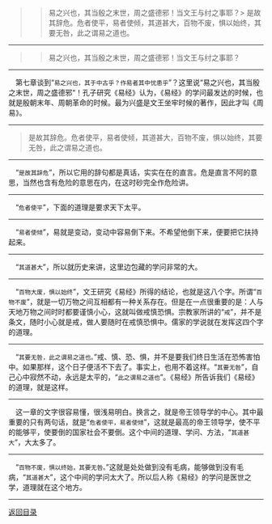 > > 易之兴也，其当殷之末世，周之盛德邪！当文王与纣之事耶？> 是故其辞危。危者使平，易者使倾，其道甚大，百物不废，惧以始终，其要无咎，此之谓易之道也。
___
> > 易之兴也，其当殷之末世，周之盛德邪！当文王与纣之事耶？
___
&emsp;第七章谈到“``易之兴也，其于中古乎？作易者其中忧患乎``”？这里说“易之兴也，其当殷之末世，周之盛德邪“！孔子研究《易经》认为，《易经》的学问最发达的时候，也就是殷朝末年、周朝革命的时候。最为兴盛是文王坐牢时候的著作，因此才叫《周易》。
___
> 是故其辞危。危者使平，易者使倾，其道甚大，百物不废，惧以始终，其要无咎，此之谓易之道也。
___
&emsp;“``是故其辞危``”，所以它用的辞句都是真话，实实在在的直言。危是直言不阿的意思，当然也含有危险的意思在内，在这时砂完全作危险讲。
___
&emsp;“``危者使平``”，下面的道理是要求天下太平。
___
&emsp;“``易者使倾``”，易就是变动，变动中容易倒下来。不希望他倒下来，便要把它扶持起来。
___
&emsp;“``其道甚大``”，所以就历史来讲，这里边包藏的学问非常的大。
___
&emsp;“``百物大废，惧以始终``”，文王研究《易经》所得的结论，也就是这八个字。所谓“``百物不废``”，就是一切万物之间互相都有一种关系存在。但是在一点很重要的是：人与天地万物之间时时都要谨慎小心，这就叫做戒慎恐惧。宗教家所讲的“``戒``”，并不是条文，随时小心就是戒，做人要随时在戒慎恐惧中。儒家的学说就在发挥这四个字的道理。
___
&emsp;“``其要无咎，此之谓易之道也。``”戒、慎、恐、惧，并不是要我们终日生活在恐怖害怕中。如果那样，这个日子便活不下去了。事实上，也用不着这样。“``其要无咎``”，自己心中寂然不动，永远是太平的，“``此之谓易之道也``”。《易经》所告诉我们《易经》的道理，就是这样。
___
&emsp;这一章的文字很容易懂，很浅易明白。换言之，就是帝王领导学的中心。其中最重要的只有两句话，就是“``危者使平，易者使倾``”，这就是最高的帝王领导学，使不平的能够平，使要倒的国家社会不要倒。这个中间的道理、学问、方法，“``其道甚大``”，大太多了。
___
&emsp;“``百物不废，惧以终始，其要无咎。``”这就是处处做到没有毛病，能够做到没有毛病，“``其道甚大``”，这个中间的学问太大了。所以后人称《易经》的学问是医世之学，道理就在这个地方。
___
[返回目录](../../master/README.md#目录)